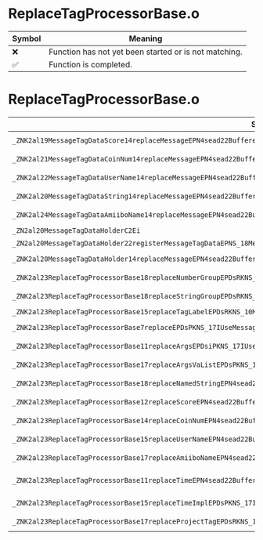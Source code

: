 # ReplaceTagProcessorBase.o
| Symbol | Meaning 
| ------------- | ------------- 
| :x: | Function has not yet been started or is not matching. 
| :white_check_mark: | Function is completed. 


# ReplaceTagProcessorBase.o
| Symbol (Mangled) | Symbol (Demangled) | Decompiled? |
| ------------- |  ------------- | ------------- |
| `_ZNK2al19MessageTagDataScore14replaceMessageEPN4sead22BufferedSafeStringBaseIDsEEPKNS_17IUseMessageSystemEPKDs` | `al::MessageTagDataScore::replaceMessage(sead::BufferedSafeStringBase<char16_t> *,al::IUseMessageSystem const*,char16_t const*)const` | :white_check_mark: |
| `_ZNK2al21MessageTagDataCoinNum14replaceMessageEPN4sead22BufferedSafeStringBaseIDsEEPKNS_17IUseMessageSystemEPKDs` | `al::MessageTagDataCoinNum::replaceMessage(sead::BufferedSafeStringBase<char16_t> *,al::IUseMessageSystem const*,char16_t const*)const` | :white_check_mark: |
| `_ZNK2al22MessageTagDataUserName14replaceMessageEPN4sead22BufferedSafeStringBaseIDsEEPKNS_17IUseMessageSystemEPKDs` | `al::MessageTagDataUserName::replaceMessage(sead::BufferedSafeStringBase<char16_t> *,al::IUseMessageSystem const*,char16_t const*)const` | :white_check_mark: |
| `_ZNK2al20MessageTagDataString14replaceMessageEPN4sead22BufferedSafeStringBaseIDsEEPKNS_17IUseMessageSystemEPKDs` | `al::MessageTagDataString::replaceMessage(sead::BufferedSafeStringBase<char16_t> *,al::IUseMessageSystem const*,char16_t const*)const` | :white_check_mark: |
| `_ZNK2al24MessageTagDataAmiiboName14replaceMessageEPN4sead22BufferedSafeStringBaseIDsEEPKNS_17IUseMessageSystemEPKDs` | `al::MessageTagDataAmiiboName::replaceMessage(sead::BufferedSafeStringBase<char16_t> *,al::IUseMessageSystem const*,char16_t const*)const` | :white_check_mark: |
| `_ZN2al20MessageTagDataHolderC2Ei` | `al::MessageTagDataHolder::MessageTagDataHolder(int)` | :white_check_mark: |
| `_ZN2al20MessageTagDataHolder22registerMessageTagDataEPNS_18MessageTagDataBaseE` | `al::MessageTagDataHolder::registerMessageTagData(al::MessageTagDataBase *)` | :white_check_mark: |
| `_ZNK2al20MessageTagDataHolder14replaceMessageEPN4sead22BufferedSafeStringBaseIDsEEPKNS_17IUseMessageSystemEPKDs` | `al::MessageTagDataHolder::replaceMessage(sead::BufferedSafeStringBase<char16_t> *,al::IUseMessageSystem const*,char16_t const*)const` | :white_check_mark: |
| `_ZNK2al23ReplaceTagProcessorBase18replaceNumberGroupEPDsRKNS_10MessageTagESt9__va_list` | `al::ReplaceTagProcessorBase::replaceNumberGroup(char16_t *,al::MessageTag const&,std::__va_list)const` | :white_check_mark: |
| `_ZNK2al23ReplaceTagProcessorBase18replaceStringGroupEPDsRKNS_10MessageTagESt9__va_list` | `al::ReplaceTagProcessorBase::replaceStringGroup(char16_t *,al::MessageTag const&,std::__va_list)const` | :white_check_mark: |
| `_ZNK2al23ReplaceTagProcessorBase15replaceTagLabelEPDsRKNS_10MessageTagE` | `al::ReplaceTagProcessorBase::replaceTagLabel(char16_t *,al::MessageTag const&)const` | :white_check_mark: |
| `_ZNK2al23ReplaceTagProcessorBase7replaceEPDsPKNS_17IUseMessageSystemEPKDs` | `al::ReplaceTagProcessorBase::replace(char16_t *,al::IUseMessageSystem const*,char16_t const*)const` | :white_check_mark: |
| `_ZNK2al23ReplaceTagProcessorBase11replaceArgsEPDsiPKNS_17IUseMessageSystemEPKDsz` | `al::ReplaceTagProcessorBase::replaceArgs(char16_t *,int,al::IUseMessageSystem const*,char16_t const*,...)const` | :white_check_mark: |
| `_ZNK2al23ReplaceTagProcessorBase17replaceArgsVaListEPDsPKNS_17IUseMessageSystemEPKDsSt9__va_list` | `al::ReplaceTagProcessorBase::replaceArgsVaList(char16_t *,al::IUseMessageSystem const*,char16_t const*,std::__va_list)const` | :white_check_mark: |
| `_ZNK2al23ReplaceTagProcessorBase18replaceNamedStringEPN4sead22BufferedSafeStringBaseIDsEEPKNS_17IUseMessageSystemEPKDsS9_PKc` | `al::ReplaceTagProcessorBase::replaceNamedString(sead::BufferedSafeStringBase<char16_t> *,al::IUseMessageSystem const*,char16_t const*,char16_t const*,char const*)const` | :white_check_mark: |
| `_ZNK2al23ReplaceTagProcessorBase12replaceScoreEPN4sead22BufferedSafeStringBaseIDsEEPKNS_17IUseMessageSystemEiPKDsPKc` | `al::ReplaceTagProcessorBase::replaceScore(sead::BufferedSafeStringBase<char16_t> *,al::IUseMessageSystem const*,int,char16_t const*,char const*)const` | :white_check_mark: |
| `_ZNK2al23ReplaceTagProcessorBase14replaceCoinNumEPN4sead22BufferedSafeStringBaseIDsEEPKNS_17IUseMessageSystemEiPKDsPKc` | `al::ReplaceTagProcessorBase::replaceCoinNum(sead::BufferedSafeStringBase<char16_t> *,al::IUseMessageSystem const*,int,char16_t const*,char const*)const` | :white_check_mark: |
| `_ZNK2al23ReplaceTagProcessorBase15replaceUserNameEPN4sead22BufferedSafeStringBaseIDsEEPKNS_17IUseMessageSystemEPKDsS9_PKc` | `al::ReplaceTagProcessorBase::replaceUserName(sead::BufferedSafeStringBase<char16_t> *,al::IUseMessageSystem const*,char16_t const*,char16_t const*,char const*)const` | :white_check_mark: |
| `_ZNK2al23ReplaceTagProcessorBase17replaceAmiiboNameEPN4sead22BufferedSafeStringBaseIDsEEPKNS_17IUseMessageSystemEPKcPKDsS9_` | `al::ReplaceTagProcessorBase::replaceAmiiboName(sead::BufferedSafeStringBase<char16_t> *,al::IUseMessageSystem const*,char const*,char16_t const*,char const*)const` | :white_check_mark: |
| `_ZNK2al23ReplaceTagProcessorBase11replaceTimeEPN4sead22BufferedSafeStringBaseIDsEEPKNS_17IUseMessageSystemEPKDsPKcRKNS_15ReplaceTimeInfoE` | `al::ReplaceTagProcessorBase::replaceTime(sead::BufferedSafeStringBase<char16_t> *,al::IUseMessageSystem const*,char16_t const*,char const*,al::ReplaceTimeInfo const&)const` | :white_check_mark: |
| `_ZNK2al23ReplaceTagProcessorBase15replaceTimeImplEPDsPKNS_17IUseMessageSystemEPKDsRKNS_15ReplaceTimeInfoE` | `al::ReplaceTagProcessorBase::replaceTimeImpl(char16_t *,al::IUseMessageSystem const*,char16_t const*,al::ReplaceTimeInfo const&)const` | :white_check_mark: |
| `_ZNK2al23ReplaceTagProcessorBase17replaceProjectTagEPDsRKNS_10MessageTagEPKNS_17IUseMessageSystemE` | `al::ReplaceTagProcessorBase::replaceProjectTag(char16_t *,al::MessageTag const&,al::IUseMessageSystem const*)const` | :white_check_mark: |
